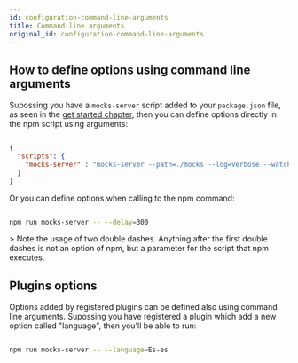 ```yaml
---
id: configuration-command-line-arguments
title: Command line arguments
original_id: configuration-command-line-arguments
---
```

## How to define options using command line arguments

Supossing you have a `mocks-server` script added to your `package.json` file, as seen in the [get started chapter](get-started-intro.md#installation), then you can define options directly in the npm script using arguments:

```json

{
  "scripts": {
    "mocks-server" : "mocks-server --path=./mocks --log=verbose --watch=false"
  }
}

```

Or you can define options when calling to the npm command:

```bash

npm run mocks-server -- --delay=300

```

&gt; Note the usage of two double dashes. Anything after the first double dashes is not an option of npm, but a parameter for the script that npm executes.

## Plugins options

Options added by registered plugins can be defined also using command line arguments. Supossing you have registered a plugin which add a new option called "language", then you'll be able to run:

```bash

npm run mocks-server -- --language=Es-es

```
